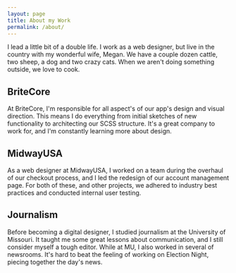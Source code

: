 ```yaml
---
layout: page
title: About my Work
permalink: /about/
---
```


I lead a little bit of a double life. I work as a web designer, but live in the country with my wonderful wife, Megan. We have a couple dozen cattle, two sheep, a dog and two crazy cats. When we aren't doing something outside, we love to cook.

## BriteCore
At BriteCore, I'm responsible for all aspect's of our app's design and visual direction. This means I do everything from initial sketches of new functionality to architecting our SCSS structure. It's a great company to work for, and I'm constantly learning more about design.

## MidwayUSA
As a web designer at MidwayUSA, I worked on a team during the overhaul of our checkout process, and I led the redesign of our account management page. For both of these, and other projects, we adhered to industry best practices and conducted internal user testing.

## Journalism
Before becoming a digital designer, I studied journalism at the University of Missouri. It taught me some great lessons about communication, and I still consider myself a tough editor. While at MU, I also worked in several of newsrooms. It's hard to beat the feeling of working on Election Night, piecing together the day's news.
